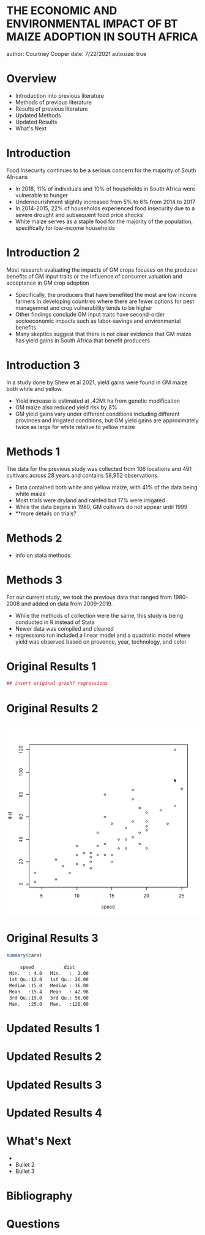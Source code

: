 THE ECONOMIC AND ENVIRONMENTAL IMPACT OF BT MAIZE ADOPTION IN SOUTH AFRICA
========================================================
author: Courtney Cooper
date: 7/22/2021
autosize: true

Overview
========================================================

- Introduction into previous literature
- Methods of previous literature
- Results of previous literature
- Updated Methods
- Updated Results
- What's Next

Introduction
========================================================

Food Insecurity continues to be a serious concern for the majority of South Africans

- In 2018, 11% of individuals and 10% of households in South Africa were vulnerable to hunger
- Undernourishment slightly increased from 5% to 6% from 2014 to 2017
- In 2014-2015, 22% of households experienced food insecurity due to a severe drought and subsequent food price shocks
- White maize serves as a staple food for the majority of the population, specifically for low-income households

Introduction 2
========================================================

Most research evaluating the impacts of GM crops focuses on the producer benefits of GM input traits or the influence of consumer valuation and acceptance in GM crop adoption

- Specifically, the producers that have benefited the most are low income farmers in developing countries where there are fewer options for pest managemnet and crop vulnerability tends to be higher 
- Other findings conclude GM input traits have second-order socioeconomic impacts such as labor-savings and environmental benefits
- Many skeptics suggest that there is not clear evidence that GM maize has yield gains in South Africa that benefit producers

Introduction 3
========================================================

In a study done by Shew et al 2021, yield gains were found in GM maize both white and yellow.

- Yield increase is estimated at .42Mt ha from genetic modification
- GM maize also reduced yield risk by 8%
- GM yield gains vary under different conditions including different provinces and irrigated conditions, but GM yield gains are approximately twice as large for white relative to yellow maize

Methods 1
========================================================

The data for the previous study was collected from 106 locations and 491 cultivars across 28 years and contains 58,952 observations.

- Data contained both white and yellow maize, with 41% of the data being white maize
- Most trials were dryland and rainfed but 17% were irrigated
- While the data begins in 1980, GM cultivars do not appear until 1999
- **more details on trials?

Methods 2
========================================================

- info on stata methods

Methods 3
========================================================

For our current study, we took the previous data that ranged from 1980-2008 and added on data from 2009-2019.

- While the methods of collection were the same, this study is being conducted in R instead of Stata
- Newer data was compiled and cleaned
- regressions run included a linear model and a quadratic model where yield was observed based on provence, year, technology, and color. 


Original Results 1
========================================================


```r
## insert original graph? regressions
```

Original Results 2
========================================================

![plot of chunk unnamed-chunk-2](maizepresentation-figure/unnamed-chunk-2-1.png)

Original Results 3
========================================================


```r
summary(cars)
```

```
     speed           dist       
 Min.   : 4.0   Min.   :  2.00  
 1st Qu.:12.0   1st Qu.: 26.00  
 Median :15.0   Median : 36.00  
 Mean   :15.4   Mean   : 42.98  
 3rd Qu.:19.0   3rd Qu.: 56.00  
 Max.   :25.0   Max.   :120.00  
```

Updated Results 1
========================================================



Updated Results 2
========================================================



Updated Results 3
========================================================



Updated Results 4
========================================================



What's Next
========================================================

- 
- Bullet 2
- Bullet 3

Bibliography
========================================================



Questions
========================================================





